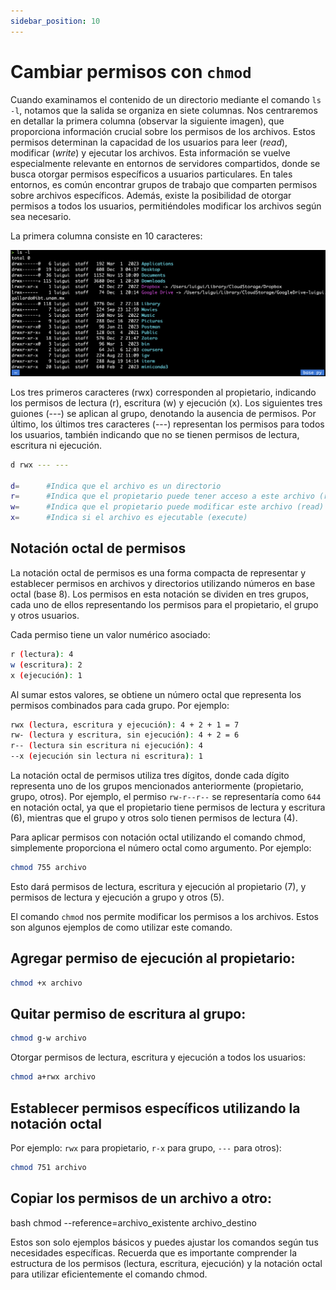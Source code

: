 ```yaml
---
sidebar_position: 10
---
```


# Cambiar permisos con `chmod`
Cuando examinamos el contenido de un directorio mediante el comando `ls -l`, notamos que la salida se organiza en siete columnas. Nos centraremos en detallar la primera columna (observar la siguiente imagen), que proporciona información crucial sobre los permisos de los archivos. Estos permisos determinan la capacidad de los usuarios para leer (*read*), modificar (*write*) y ejecutar los archivos. Esta información se vuelve especialmente relevante en entornos de servidores compartidos, donde se busca otorgar permisos específicos a usuarios particulares. En tales entornos, es común encontrar grupos de trabajo que comparten permisos sobre archivos específicos. Además, existe la posibilidad de otorgar permisos a todos los usuarios, permitiéndoles modificar los archivos según sea necesario.

La primera columna consiste en 10 caracteres:

![Example chmod](../../static/img/bash/ex_chmod.png)

Los tres primeros caracteres (rwx) corresponden al propietario, indicando los permisos de lectura (r), escritura (w) y ejecución (x). Los siguientes tres guiones (---) se aplican al grupo, denotando la ausencia de permisos. Por último, los últimos tres caracteres (---) representan los permisos para todos los usuarios, también indicando que no se tienen permisos de lectura, escritura ni ejecución.

```bash
d rwx --- ---     

d=      #Indica que el archivo es un directorio
r=      #Indica que el propietario puede tener acceso a este archivo (read)
w=      #Indica que el propietario puede modificar este archivo (read)
x=      #Indica si el archivo es ejecutable (execute)

```

## Notación octal de permisos
La notación octal de permisos es una forma compacta de representar y establecer permisos en archivos y directorios utilizando números en base octal (base 8). Los permisos en esta notación se dividen en tres grupos, cada uno de ellos representando los permisos para el propietario, el grupo y otros usuarios.

Cada permiso tiene un valor numérico asociado:

```bash
r (lectura): 4
w (escritura): 2
x (ejecución): 1
```

Al sumar estos valores, se obtiene un número octal que representa los permisos combinados para cada grupo. Por ejemplo:

```bash
rwx (lectura, escritura y ejecución): 4 + 2 + 1 = 7
rw- (lectura y escritura, sin ejecución): 4 + 2 = 6
r-- (lectura sin escritura ni ejecución): 4
--x (ejecución sin lectura ni escritura): 1
```

La notación octal de permisos utiliza tres dígitos, donde cada dígito representa uno de los grupos mencionados anteriormente (propietario, grupo, otros). Por ejemplo, el permiso `rw-r--r--` se representaría como `644` en notación octal, ya que el propietario tiene permisos de lectura y escritura (6), mientras que el grupo y otros solo tienen permisos de lectura (4).

Para aplicar permisos con notación octal utilizando el comando chmod, simplemente proporciona el número octal como argumento. Por ejemplo:

```bash
chmod 755 archivo
```
Esto dará permisos de lectura, escritura y ejecución al propietario (7), y permisos de lectura y ejecución a grupo y otros (5).

El comando `chmod` nos permite modificar los permisos a los archivos. Estos son algunos ejemplos de como utilizar este comando.

## Agregar permiso de ejecución al propietario:
```bash
chmod +x archivo
```

## Quitar permiso de escritura al grupo:

```bash
chmod g-w archivo
```

Otorgar permisos de lectura, escritura y ejecución a todos los usuarios:

```bash
chmod a+rwx archivo
```


## Establecer permisos específicos utilizando la notación octal

Por ejemplo: `rwx` para propietario, `r-x` para grupo, `---` para otros):

```bash
chmod 751 archivo
```

## Copiar los permisos de un archivo a otro:

bash
chmod --reference=archivo_existente archivo_destino

Estos son solo ejemplos básicos y puedes ajustar los comandos según tus necesidades específicas. Recuerda que es importante comprender la estructura de los permisos (lectura, escritura, ejecución) y la notación octal para utilizar eficientemente el comando chmod.
